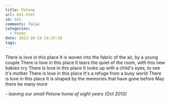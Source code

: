 ```yaml
---
title: Petone
url: 641.html
id: 641
comments: false
categories:
  - Poems
date: 2013-10-19 14:25:30
tags:
---
```


There is love in this place
It is woven into the fabric of the air, by a young couple
There is love in this place
It tears the quiet of the room, with this new babies cry
There is love in this place
It looks up with a child's eyes, to see it's mother
There is love in this place
It's a refuge from a busy world
There is love in this place
It is shaped by the memories that have gone before
May there be many more

_- leaving our small Petone home of eight years (Oct 2013)_